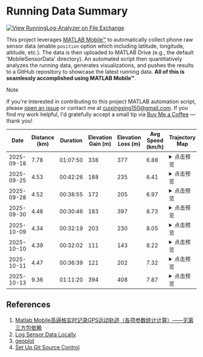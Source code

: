 # Running Data Summary

[![View RunningLog-Analyzer on File Exchange](https://www.mathworks.com/matlabcentral/images/matlab-file-exchange.svg)](https://www.mathworks.com/matlabcentral/fileexchange/182187-runninglog-analyzer)

This project leverages [MATLAB Mobile™](https://www.mathworks.com/products/matlab-mobile.html) to automatically collect phone raw sensor data (enable `position` option which including latitude, longitude, altitude, etc.). The data is then uploaded to MATLAB Drive (e.g., the default 'MobileSensorData' directory). An automated script then quantitatively analyzes the running data, generates visualizations, and pushes the results to a GitHub repository to showcase the latest running data. **All of this is seamlessly accomplished using MATLAB Mobile™**.

> [!NOTE]
> If you're interested in contributing to this project MATLAB automation script, please [open an issue](https://github.com/cuixing158/RunningLog-Analyzer/issues) or contact me at cuixingxing150@gmail.com. If you find my work helpful, I'd gratefully accept a small tip via [Buy Me a Coffee](https://raw.githubusercontent.com/cuixing158/OpticalFlow-Visualization/refs/heads/main/README_media/sponsors.jpg) — thank you!

| Date | Distance (km) | Duration | Elevation Gain (m) | Elevation Loss (m) | Avg Speed (km/h) | Trajectory Map | Altitude-Speed Plot | Speed Histogram |
|------|---------------|----------|--------------------|--------------------|------------------|----------------|---------------------|-----------------|
| 2025-09-18 | 7.78 | 01:07:50 | 338 | 377 | 6.88 | <details><summary>点击预览</summary><img src="./images/2025-09-18_gps_trajectory.jpg" alt="Trajectory" width="600" /></details> | <details><summary>点击预览</summary><img src="./images/2025-09-18_altitude_speed.jpg" alt="Altitude-Speed" width="600" /></details> | <details><summary>点击预览</summary><img src="./images/2025-09-18_speed_histogram.jpg" alt="Speed Histogram" width="600" /></details> |
| 2025-09-25 | 4.53 | 00:42:26 | 188 | 235 | 6.41 | <details><summary>点击预览</summary><img src="./images/2025-09-25_gps_trajectory.jpg" alt="Trajectory" width="600" /></details> | <details><summary>点击预览</summary><img src="./images/2025-09-25_altitude_speed.jpg" alt="Altitude-Speed" width="600" /></details> | <details><summary>点击预览</summary><img src="./images/2025-09-25_speed_histogram.jpg" alt="Speed Histogram" width="600" /></details> |
| 2025-09-28 | 4.52 | 00:38:55 | 172 | 205 | 6.97 | <details><summary>点击预览</summary><img src="./images/2025-09-28_gps_trajectory.jpg" alt="Trajectory" width="600" /></details> | <details><summary>点击预览</summary><img src="./images/2025-09-28_altitude_speed.jpg" alt="Altitude-Speed" width="600" /></details> | <details><summary>点击预览</summary><img src="./images/2025-09-28_speed_histogram.jpg" alt="Speed Histogram" width="600" /></details> |
| 2025-09-30 | 4.48 | 00:30:46 | 183 | 397 | 8.73 | <details><summary>点击预览</summary><img src="./images/2025-09-30_gps_trajectory.jpg" alt="Trajectory" width="600" /></details> | <details><summary>点击预览</summary><img src="./images/2025-09-30_altitude_speed.jpg" alt="Altitude-Speed" width="600" /></details> | <details><summary>点击预览</summary><img src="./images/2025-09-30_speed_histogram.jpg" alt="Speed Histogram" width="600" /></details> |
| 2025-10-09 | 4.34 | 00:32:19 | 203 | 230 | 8.05 | <details><summary>点击预览</summary><img src="./images/2025-10-09_gps_trajectory.jpg" alt="Trajectory" width="600" /></details> | <details><summary>点击预览</summary><img src="./images/2025-10-09_altitude_speed.jpg" alt="Altitude-Speed" width="600" /></details> | <details><summary>点击预览</summary><img src="./images/2025-10-09_speed_histogram.jpg" alt="Speed Histogram" width="600" /></details> |
| 2025-10-10 | 4.39 | 00:32:02 | 111 | 143 | 8.22 | <details><summary>点击预览</summary><img src="./images/2025-10-10_gps_trajectory.jpg" alt="Trajectory" width="600" /></details> | <details><summary>点击预览</summary><img src="./images/2025-10-10_altitude_speed.jpg" alt="Altitude-Speed" width="600" /></details> | <details><summary>点击预览</summary><img src="./images/2025-10-10_speed_histogram.jpg" alt="Speed Histogram" width="600" /></details> |
| 2025-10-11 | 4.47 | 00:36:39 | 121 | 202 | 7.32 | <details><summary>点击预览</summary><img src="./images/2025-10-11_gps_trajectory.jpg" alt="Trajectory" width="600" /></details> | <details><summary>点击预览</summary><img src="./images/2025-10-11_altitude_speed.jpg" alt="Altitude-Speed" width="600" /></details> | <details><summary>点击预览</summary><img src="./images/2025-10-11_speed_histogram.jpg" alt="Speed Histogram" width="600" /></details> |
| 2025-10-13 | 9.36 | 01:11:20 | 394 | 408 | 7.87 | <details><summary>点击预览</summary><img src="./images/2025-10-13_gps_trajectory.jpg" alt="Trajectory" width="600" /></details> | <details><summary>点击预览</summary><img src="./images/2025-10-13_altitude_speed.jpg" alt="Altitude-Speed" width="600" /></details> | <details><summary>点击预览</summary><img src="./images/2025-10-13_speed_histogram.jpg" alt="Speed Histogram" width="600" /></details> |



## References
1. [Matlab Mobile高逼格实时记录GPS运动轨迹（各项参数统计计算）——无第三方包依赖](https://zhuanlan.zhihu.com/p/126242819)
2. [Log Sensor Data Locally](https://www.mathworks.com/help/matlabmobile/ug/log-sensor-data-locally.html)
3. [geoplot](https://www.mathworks.com/help/matlab/ref/geoplot.html)
4. [Set Up Git Source Control](https://www.mathworks.com/help/matlab/matlab_prog/set-up-git-source-control.html)
